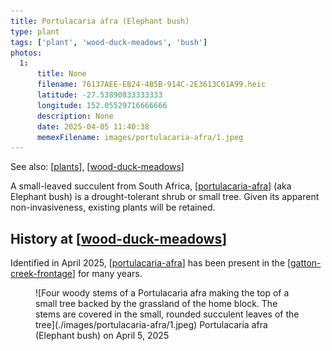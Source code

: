 ```yaml
---
title: Portulacaria afra (Elephant bush)
type: plant
tags: ['plant', 'wood-duck-meadows', 'bush']
photos:
  1:
      title: None
      filename: 76137AEE-EB24-4B5B-914C-2E3613C61A99.heic
      latitude: -27.53890833333333
      longitude: 152.05529716666666
      description: None
      date: 2025-04-05 11:40:38
      memexFilename: images/portulacaria-afra/1.jpeg
---
```


See also: [[plants]], [[wood-duck-meadows]]

A small-leaved succulent from South Africa, [[portulacaria-afra]] (aka Elephant bush) is a drought-tolerant shrub or small tree. Given its apparent non-invasiveness, existing plants will be retained.

## History at [[wood-duck-meadows]]

Identified in April 2025, [[portulacaria-afra]] has been present in the [[gatton-creek-frontage]] for many years. 

<figure markdown>
![Four woody stems of a Portulacaria afra making the top of a small tree backed by the grassland of the home block. The stems are covered in the small, rounded succulent leaves of the tree](./images/portulacaria-afra/1.jpeg)
<caption>Portulacaria afra (Elephant bush) on April 5, 2025</caption>
</figure>

[//begin]: # "Autogenerated link references for markdown compatibility"
[plants]: plants "Plants"
[wood-duck-meadows]: ../wood-duck-meadows "Wood duck meadows"
[portulacaria-afra]: portulacaria-afra "Portulacaria afra (Elephant bush)"
[gatton-creek-frontage]: ../gatton-creek-frontage "Gatton creek frontage"
[//end]: # "Autogenerated link references"